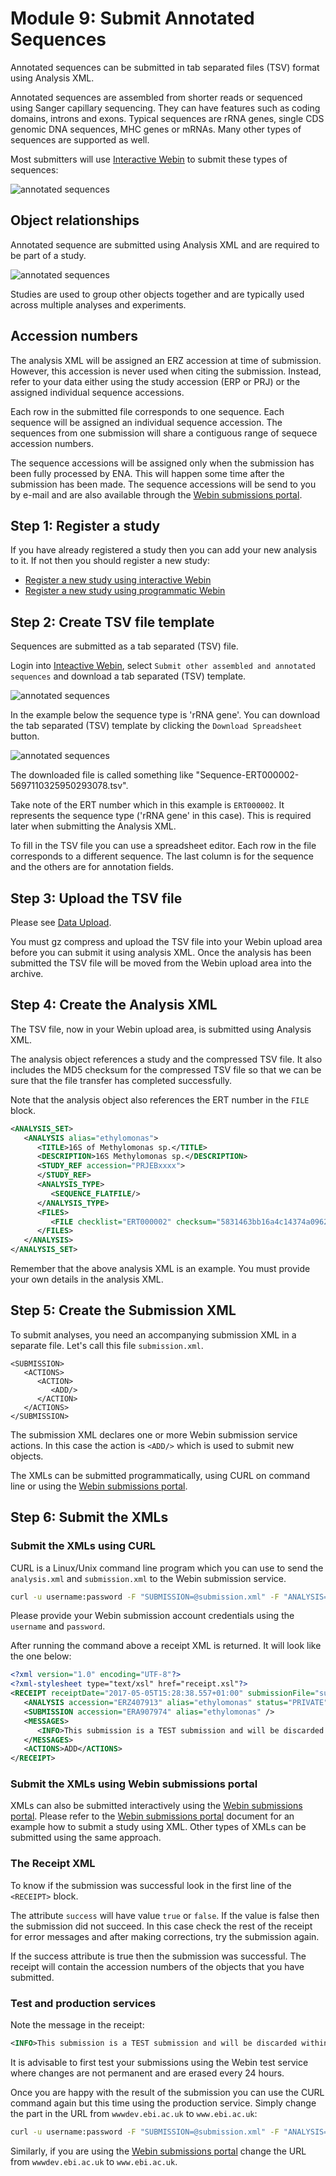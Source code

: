 # Module 9: Submit Annotated Sequences

Annotated sequences can be submitted in tab separated files (TSV) format using Analysis XML.

Annotated sequences are assembled from shorter reads or sequenced using 
Sanger capillary sequencing. They can have features such as coding domains, introns and exons. 
Typical sequences are rRNA genes, single CDS genomic DNA sequences, MHC genes or mRNAs. Many other
types of sequences are supported as well.
 
Most submitters will use [Interactive Webin](https://www.ebi.ac.uk/ena/submit/sra/#submissions) 
to submit these types of sequences:

![annotated sequences](images/webin_submit_annotated.png)

## Object relationships

Annotated sequence are submitted using Analysis XML and are required to be part of a study.

![annotated sequences](images/webin_data_model_analysis.png)

Studies are used to group other objects together and are typically used across multiple analyses and experiments.

## Accession numbers

The analysis XML will be assigned an ERZ accession at time of submission. However, this
accession is never used when citing the submission. Instead, refer to your data either using the
study accession (ERP or PRJ) or the assigned individual sequence accessions.

Each row in the submitted file corresponds to one sequence. Each sequence
will be assigned an individual sequence accession. The sequences from one
submission will share a contiguous range of sequece accession numbers. 

The sequence accessions will be assigned only when the submission has been fully
processed by ENA. This will happen some time after the submission has been made.
The sequence accessions will be send to you by e-mail and are also available 
through the [Webin submissions portal](prog_11.html). 

## Step 1: Register a study

If you have already registered a study then you can add your new analysis to it. If not then
you should register a new study:

- [Register a new study using interactive Webin](mod_02.html)
- [Register a new study using programmatic Webin](prog_02.html)

## Step 2: Create TSV file template

Sequences are submitted as a tab separated (TSV) file. 

Login into [Inteactive Webin](https://www.ebi.ac.uk/ena/submit/sra/#submissions), select
`Submit other assembled and annotated sequences` and download a tab separated (TSV) template. 

![annotated sequences](images/webin_submit_annotated_template_1.png)

In the example below the sequence type is 'rRNA gene'. You can download the tab separated (TSV) template
by clicking the `Download Spreadsheet` button.

![annotated sequences](images/webin_submit_annotated_template_2.png)

The downloaded file is called something like "Sequence-ERT000002-5697110325950293078.tsv". 

Take note of the ERT number which in this example is `ERT000002`. It represents the sequence type
('rRNA gene' in this case). This is required later when submitting the Analysis XML.

To fill in the TSV file you can use a spreadsheet editor. Each row in the file corresponds to a 
different sequence. The last column is for the sequence and the others are for annotation fields. 

## Step 3: Upload the TSV file

Please see [Data Upload](upload_01.html).

You must gz compress and upload the TSV file into your Webin upload area before you can
submit it using analysis XML. Once the analysis has been submitted the TSV file
will be moved from the Webin upload area into the archive.

## Step 4: Create the Analysis XML

The TSV file, now in your Webin upload area, is submitted using Analysis XML. 

The analysis object references a study and the compressed TSV file. 
It also includes the MD5 checksum for the compressed TSV file so that we can 
be sure that the file transfer has completed successfully.

Note that the analysis object also references the ERT number in the `FILE` block.

```xml
<ANALYSIS_SET>
   <ANALYSIS alias="ethylomonas">
      <TITLE>16S of Methylomonas sp.</TITLE>
      <DESCRIPTION>16S Methylomonas sp.</DESCRIPTION>
      <STUDY_REF accession="PRJEBxxxx">
      </STUDY_REF>
      <ANALYSIS_TYPE>
         <SEQUENCE_FLATFILE/>
      </ANALYSIS_TYPE>
      <FILES>
         <FILE checklist="ERT000002" checksum="5831463bb16a4c14374a0962d5a353cc" checksum_method="MD5" filename="ethylomonas.tsv.gz" filetype="tab"/>
      </FILES>
   </ANALYSIS>
</ANALYSIS_SET>
```
Remember that the above analysis XML is an example. You must provide your own details
in the analysis XML. 

## Step 5: Create the Submission XML

To submit analyses, you need an accompanying submission XML in a separate file.
Let's call this file `submission.xml`. 

```
<SUBMISSION>
   <ACTIONS>
      <ACTION>
         <ADD/>
      </ACTION>
   </ACTIONS>
</SUBMISSION>
```

The submission XML declares one or more Webin submission service actions. 
In this case the action is `<ADD/>` which is used to submit new objects. 

The XMLs can be submitted programmatically, using CURL on command line or 
using the [Webin submissions portal](prog_11.html).

## Step 6: Submit the XMLs

### Submit the XMLs using CURL 

CURL is a Linux/Unix command line program which you can use to send the `analysis.xml` and `submission.xml`
to the Webin submission service.

```bash
curl -u username:password -F "SUBMISSION=@submission.xml" -F "ANALYSIS=@analysis.xml" "https://wwwdev.ebi.ac.uk/ena/submit/drop-box/submit/"
```

Please provide your Webin submission account credentials using the `username` and `password`.

After running the command above a receipt XML is returned. It will look like the one below:

```xml
<?xml version="1.0" encoding="UTF-8"?>
<?xml-stylesheet type="text/xsl" href="receipt.xsl"?>
<RECEIPT receiptDate="2017-05-05T15:28:38.557+01:00" submissionFile="submission.xml" success="true">
   <ANALYSIS accession="ERZ407913" alias="ethylomonas" status="PRIVATE" />
   <SUBMISSION accession="ERA907974" alias="ethylomonas" />
   <MESSAGES>
      <INFO>This submission is a TEST submission and will be discarded within 24 hours</INFO>
   </MESSAGES>
   <ACTIONS>ADD</ACTIONS>
</RECEIPT>
```

### Submit the XMLs using Webin submissions portal

XMLs can also be submitted interactively using the [Webin submissions portal](prog_11.html).
Please refer to the [Webin submissions portal](prog_11.html) document for an example how
to submit a study using XML. Other types of XMLs can be submitted using the same approach. 

### The Receipt XML

To know if the submission was successful look in the first line of the `<RECEIPT>` block. 

The attribute `success` will have value `true` or `false`. If the value 
is false then the submission did not succeed. In this case check the rest of 
the receipt for error messages and after making corrections, try the submission again. 

If the success attribute is true then the submission was successful. The receipt will 
contain the accession numbers of the objects that you have submitted.

### Test and production services

Note the message in the receipt:
```xml
<INFO>This submission is a TEST submission and will be discarded within 24 hours</INFO>
```

It is advisable to first test your submissions using the Webin test service where changes are not permanent 
and are erased every 24 hours. 

Once you are happy with the result of the submission you can use the CURL command again 
but this time using the production service. Simply change the part in the URL from `wwwdev.ebi.ac.uk` to 
`www.ebi.ac.uk`:

```bash
curl -u username:password -F "SUBMISSION=@submission.xml" -F "ANALYSIS=@analysis.xml" "https://www.ebi.ac.uk/ena/submit/drop-box/submit/"
```

Similarly, if you are using the [Webin submissions portal](prog_11.html) change the URL from 
`wwwdev.ebi.ac.uk` to `www.ebi.ac.uk`.

